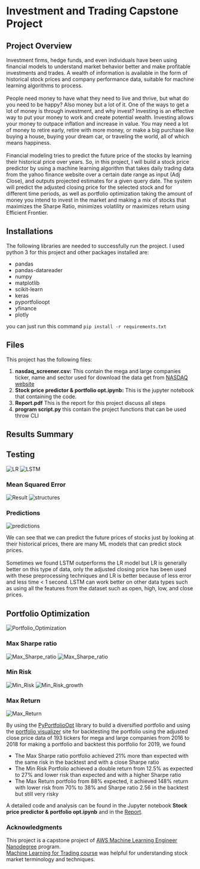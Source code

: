 # Investment and Trading Capstone Project

## Project Overview
Investment firms, hedge funds, and even individuals have been using 
financial models to understand market behavior better and make profitable investments and trades. A wealth of information is available in the form of historical stock prices and company performance data, suitable for machine learning algorithms to process.<br><br>
People need money to have what they need to live and thrive, but what do you need to be happy? Also money but a lot of it. One of the ways to get a lot of money is through investment, and why invest? Investing is an effective way to put your money to work and create potential wealth. Investing allows your money to outpace inflation and increase in value. You may need a lot of money to retire early, retire with more money, or make a big purchase like buying a house, buying your dream car, or traveling the world, all of which means happiness.<br><br>
Financial modeling tries to predict the future price of the stocks by learning their historical price
over years. So, in this project, I will build a stock price predictor by using a machine learning
algorithm that takes daily trading data from the yahoo finance website over a certain date range
as input (Adj Close), and outputs projected estimates for a given query date. The system will
predict the adjusted closing price for the selected stock and for different time periods, as well as
portfolio optimization taking the amount of money you intend to invest in the market and
making a mix of stocks that maximizes the Sharpe Ratio, minimizes volatility or maximizes
return using Efficient Frontier.


## Installations
The following libraries are needed to successfully run the project.
I used python 3 for this project and other packages installed are:
  
*   pandas
*   pandas-datareader
*   numpy
*   matplotlib
*   scikit-learn
*   keras
*   pyportfolioopt
*   yfinance
*   plotly

you can just run this command `pip install -r requirements.txt`

 ## Files 
 This project has the following files:
 1. **nasdaq_screener.csv:** This contain the mega and large companies ticker, name and sector used for download the data get from [NASDAQ website](https://www.nasdaq.com/market-activity/stocks/screener)
 2. **Stock price predictor & portfolio opt.ipynb:** This is the jupyter notebook that containing the code.
 3. **Report.pdf** This is the report for this project discuss all steps
 4. **program script.py** this contain the project functions that can be used throw CLI

## Results Summary
## Testing
![LR](image/LRresult.png "LR")
![LSTM](image/LSTMresult.png "LR")
### Mean Squared Error 
![Result](image/allresults.png "Mean Squared Error")
![structures](image/LSTMresult1.png "structures")
### Predictions
![predictions](image/pre.png "predictions")

We can see that we can predict the future prices of stocks just by looking at their historical prices, there are many ML models that can predict stock prices.<br><br>
Sometimes we found LSTM outperforms the LR model but LR is generally better on this type of data, only the adjusted closing price has been used with these preprocessing techniques and LR is better because of less error and less time < 1 second. LSTM can work better on other
data types such as using all the features from the dataset such as open, high, low, and close prices.

## Portfolio Optimization
![Portfolio_Optimization](image/portfolio_opt.jpg "Portfolio_Optimization")
### Max Sharpe ratio
![Max_Sharpe_ratio](image/max_sharpe.jpg "Max_Sharpe_ratio")
![Max_Sharpe_ratio](image/max_sharpe_growth.jpg "Max_Sharpe_ratio")
### Min Risk
![Min_Risk](image/Min_Risk.jpg "Min_Risk")
![Min_Risk_growth](image/Min_Risk_growth.jpg "Min_Risk_growth")
### Max Return
![Max_Return](image/Max_return.jpg "Max_Return")

By using the [PyPortfolioOpt](https://github.com/robertmartin8/PyPortfolioOpt) library to build a diversified portfolio and using the [portfolio visualizer](https://www.portfoliovisualizer.com/backtest-portfolio) site for backtesting the portfolio using the adjusted close price data of 193 tickers for
mega and large companies from 2016 to 2018 for making a portfolio and backtest this portfolio for 2019, we found
*   The Max Sharpe ratio portfolio achieved 21% more than expected with the same risk in the
backtest and with a close Sharpe ratio
*   The Min Risk Portfolio achieved a double return from 12.5% as expected to 27% and lower risk than expected and with a higher Sharpe ratio
*   The Max Return portfolio from 88% expected, it achieved 148% return with lower risk from
70% to 38% and Sharpe ratio 2.56 in the backtest but still very risky
  
A detailed code and analysis can be found in the Jupyter notebook **Stock price predictor & portfolio opt.ipynb** and in the [Report](Report.pdf).  

### Acknowledgments
This project is a capstone project of [AWS Machine Learning Engineer Nanodegree](https://www.udacity.com/course/aws-machine-learning-engineer-nanodegree--nd189) program.<br>
[Machine Learning for Trading course](https://www.udacity.com/course/machine-learning-for-trading--ud501) was helpful for understanding stock market terminology and techniques.


